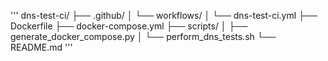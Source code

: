 '''
dns-test-ci/
├── .github/
│   └── workflows/
│       └── dns-test-ci.yml
├── Dockerfile
├── docker-compose.yml
├── scripts/
│   ├── generate_docker_compose.py
│   └── perform_dns_tests.sh
└── README.md
'''
